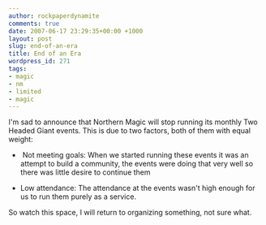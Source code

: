 ```yaml
---
author: rockpaperdynamite
comments: true
date: 2007-06-17 23:29:35+00:00 +1000
layout: post
slug: end-of-an-era
title: End of an Era
wordpress_id: 271
tags:
- magic
- nm
- limited
- magic
---
```


I'm sad to announce that Northern Magic will stop running its monthly Two Headed Giant events. This is due to two factors, both of them with equal weight:



	
  *  Not meeting goals: When we started running these events it was an attempt to build a community, the events were doing that very well so there was little desire to continue them

	
  * Low attendance: The attendance at the events wasn't high enough for us to run them purely as a service.


So watch this space, I will return to organizing something, not sure what.
